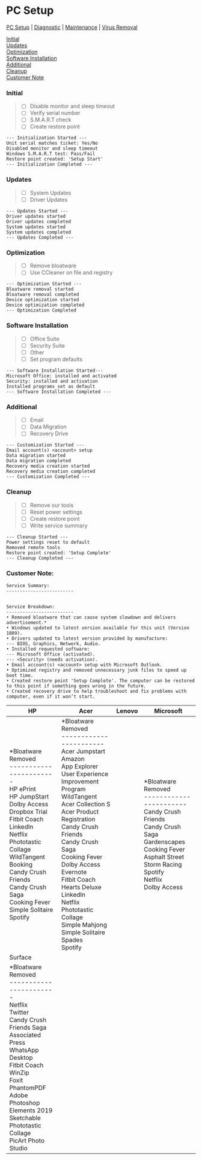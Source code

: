 # PC Setup

[PC Setup](https://github.com/justinchapdelaine/IT-Resources/blob/master/Documentation/Checklist/PC-Setup.md#pc-setup) | 
[Diagnostic](https://github.com/justinchapdelaine/IT-Resources/blob/master/Documentation/Checklist/PC-Diagnostic.md#pc-diagnostic) | 
[Maintenance](https://github.com/justinchapdelaine/IT-Resources/blob/master/Documentation/Checklist/PC-Maintenance.md#maintenance) | 
[Virus Removal](https://github.com/justinchapdelaine/IT-Resources/blob/master/Documentation/Checklist/PC-Virus-Removal.md#virus-removal) 

[Initial](#initial) <br>
[Updates](#updates) <br>
[Optimization](#optimization) <br>
[Software Installation](#software-installation) <br>
[Additional](#additional) <br>
[Cleanup](#cleanup) <br>
[Customer Note](#customer-note) <br>

### Initial
> - [ ] Disable monitor and sleep timeout
> - [ ] Verify serial number 
> - [ ] S.M.A.R.T check
> - [ ] Create restore point

```
--- Initialization Started ---
Unit serial matches ticket: Yes/No
Disabled monitor and sleep timeout
Windows S.M.A.R.T test: Pass/Fail 
Restore point created: 'Setup Start'
--- Initialization Completed ---
```
 
### Updates
> - [ ] System Updates
> - [ ] Driver Updates

```
--- Updates Started ---
Driver updates started
Driver updates completed
System updates started
System updates completed
--- Updates Completed ---
```

### Optimization
> - [ ] Remove bloatware
> - [ ] Use CCleaner on file and registry

```
--- Optimization Started ---
Bloatware removal started
Bloatware removal completed
Device optimization started
Device optimization completed
--- Optimization Completed
```

### Software Installation
> - [ ] Office Suite
> - [ ] Security Suite
> - [ ] Other
> - [ ] Set program defaults

```
--- Software Installation Started---
Microsoft Office: installed and activated
Security: installed and activation
Installed programs set as default
--- Software Installation Completed ---
```
 
### Additional 
> - [ ] Email
> - [ ] Data Migration
> - [ ] Recovery Drive

```
--- Customization Started ---
Email account(s) <account> setup
Data migration started
Data migration completed
Recovery media creation started
Recovery media creation completed
--- Customization Completed ---
```

### Cleanup
> - [ ] Remove our tools
> - [ ] Reset power settings
> - [ ] Create restore point
> - [ ] Write service summary

```
--- Cleanup Started ---
Power settings reset to default
Removed remote tools
Restore point created: 'Setup Complete'
--- Cleanup Completed ---
```

### Customer Note:
```
Service Summary:
-------------------------


Service Breakdown:
-------------------------
• Removed bloatware that can cause system slowdown and delivers advertisement.*
• Windows updated to latest version available for this unit (Version 1809).
• Drivers updated to latest version provided by manufacture:
--- BIOS, Graphics, Network, Audio.
• Installed requested software:
--- Microsoft Office (activated).
--- <Security> (needs activation).
• Email account(s) <account> setup with Microsoft Outlook.
• Optimized registry and removed unnecessary junk files to speed up boot time.
• Created restore point 'Setup Complete'. The computer can be restored to this point if something goes wrong in the future.
• Created recovery drive to help troubleshoot and fix problems with computer, even if it won’t start.
```
| HP | Acer | Lenovo | Microsoft|
| --- | --- | --- | --- |
| \*Bloatware Removed<br>-----------------------<br>HP ePrint<br>HP JumpStart<br>Dolby Access<br>Dropbox Trial<br>Fitbit Coach<br>LinkedIn<br>Netflix<br>Phototastic Collage<br>WildTangent<br>Booking<br>Candy Crush Friends<br>Candy Crush Saga<br>Cooking Fever<br>Simple Solitaire<br>Spotify | \*Bloatware Removed<br>-----------------------<br>Acer Jumpstart<br>Amazon<br>App Explorer<br>User Experience Improvement Program<br>WildTangent<br>Acer Collection S<br>Acer Product Registration<br>Candy Crush Friends<br>Candy Crush Saga<br>Cooking Fever<br>Dolby Access<br>Evernote<br>Fitbit Coach<br>Hearts Deluxe<br>LinkedIn<br>Netflix<br>Phototastic Collage<br>Simple Mahjong<br>Simple Solitaire<br>Spades<br>Spotify | | \*Bloatware Removed<br>-----------------------<br>Candy Crush Friends<br>Candy Crush Saga<br>Gardenscapes<br>Cooking Fever<br>Asphalt Street Storm Racing<br>Spotify<br>Netflix<br>Dolby Access<br> |
| Surface |  |   |   |
| \*Bloatware Removed<br>-----------------------<br>Netflix<br>Twitter<br>Candy Crush Friends Saga<br>Associated Press<br>WhatsApp Desktop<br>Fitbit Coach<br>WinZip<br>Foxit PhantomPDF<br>Adobe Photoshop Elements 2019<br>Sketchable<br>Phototastic Collage<br>PicArt Photo Studio |   |   |   |

